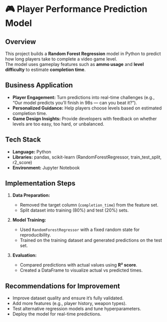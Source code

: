 # 🎮 Player Performance Prediction Model  

## Overview  
This project builds a **Random Forest Regression** model in Python to predict how long players take to complete a video game level.  
The model uses gameplay features such as **ammo usage** and **level difficulty** to estimate **completion time**.  

## Business Application  
- **Player Engagement:** Turn predictions into real-time challenges (e.g., “Our model predicts you’ll finish in 98s — can you beat it?”).  
- **Personalized Guidance:** Help players choose levels based on estimated completion time.  
- **Game Design Insights:** Provide developers with feedback on whether levels are too easy, too hard, or unbalanced.  

## Tech Stack  
- **Language:** Python  
- **Libraries:** pandas, scikit-learn (RandomForestRegressor, train_test_split, r2_score)  
- **Environment:** Jupyter Notebook  

## Implementation Steps  
1. **Data Preparation:**  
   - Removed the target column (`completion_time`) from the feature set.  
   - Split dataset into training (80%) and test (20%) sets.  

2. **Model Training:**  
   - Used `RandomForestRegressor` with a fixed random state for reproducibility.  
   - Trained on the training dataset and generated predictions on the test set.  

3. **Evaluation:**  
   - Compared predictions with actual values using **R² score**.  
   - Created a DataFrame to visualize actual vs predicted times.  

## Recommendations for Improvement  
- Improve dataset quality and ensure it’s fully validated.  
- Add more features (e.g., player history, weapon types).  
- Test alternative regression models and tune hyperparameters.  
- Deploy the model for real-time predictions.
